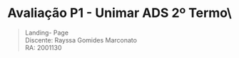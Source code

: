 # Avaliação P1 - Unimar ADS 2º Termo\
>Landing- Page\
Discente: Rayssa Gomides Marconato\
RA: 2001130
